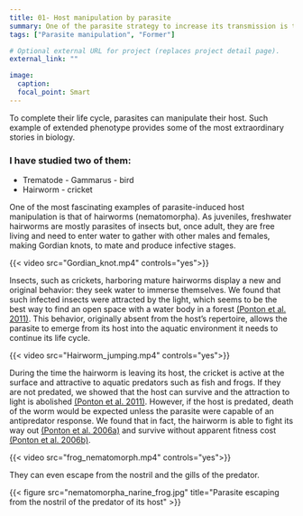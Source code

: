 ```yaml
---
title: 01- Host manipulation by parasite
summary: One of the parasite strategy to increase its transmission is to manipulates its host. I started science by studying such strategy.
tags: ["Parasite manipulation", "Former"]

# Optional external URL for project (replaces project detail page).
external_link: ""

image:
  caption:
  focal_point: Smart
---
```


To complete their life cycle, parasites can manipulate their host. Such example of extended phenotype provides some of the most extraordinary stories in biology. 
<h3>I have studied two of them:</h3>
<ul>
  <li>Trematode - Gammarus - bird </li>
  <li>Hairworm - cricket</li>
</ul>  

One of the most fascinating examples of parasite-induced host manipulation is that of hairworms (nematomorpha). As juveniles, freshwater hairworms are mostly parasites of insects but, once adult, they are free living and need to enter water to gather with other males and females, making Gordian knots, to mate and produce infective stages. 

{{< video src="Gordian_knot.mp4" controls="yes">}} 

Insects, such as crickets, harboring mature hairworms display a new and original behavior: they seek water to immerse themselves. We found that such infected insects were attracted by the light, which seems to be the best way to find an open space with a water body in a forest [(Ponton et al. 2011)](Ponton_BehavEcol_2011.pdf). This behavior, originally absent from the host’s repertoire, allows the parasite to emerge from its host into the aquatic environment it needs to continue its life cycle.

{{< video src="Hairworm_jumping.mp4" controls="yes">}} 

During the time the hairworm is leaving its host, the cricket is active at the surface and attractive to aquatic predators such as fish and frogs. If they are not predated, we showed that the host can survive and the attraction to light is abolished [(Ponton et al. 2011)](Ponton_BehavEcol_2011.pdf). However, if the host is predated, death of the worm would be expected unless the parasite were capable of an antipredator response. We found that in fact, the hairworm is able to fight its way out [(Ponton et al. 2006a)](Ponton_Nature_2006.pdf) and survive without apparent fitness cost [(Ponton et al. 2006b)](Ponton_parasito_2006.pdf).

{{< video src="frog_nematomorph.mp4" controls="yes">}}

They can even escape from the nostril and the gills of the predator.

{{< figure src="nematomorpha_narine_frog.jpg" title="Parasite escaping from the nostril of the predator of its host" >}}
